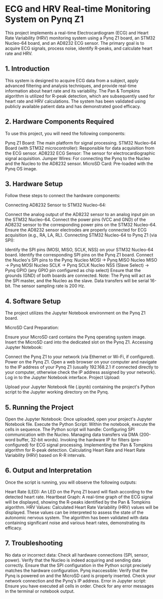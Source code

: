# ECG and HRV Real-time Monitoring System on Pynq Z1
This project implements a real-time Electrocardiogram (ECG) and Heart Rate Variability (HRV) monitoring system using a Pynq Z1 board, an STM32 Nucleo-64 board, and an AD8232 ECG sensor. The primary goal is to acquire ECG signals, process noise, identify R-peaks, and calculate heart rate and HRV.

## 1. Introduction
This system is designed to acquire ECG data from a subject, apply advanced filtering and analysis techniques, and provide real-time information about heart rate and its variability. The Pan & Tompkins algorithm is utilized for R-peak detection, which are subsequently used for heart rate and HRV calculations. The system has been validated using publicly available patient data and has demonstrated good efficacy.

## 2. Hardware Components Required
To use this project, you will need the following components:

Pynq Z1 Board: The main platform for signal processing.
STM32 Nucleo-64 Board (with STM32 microcontroller): Responsible for data acquisition from the ECG sensor.
AD8232 ECG Sensor: The sensor for electrocardiographic signal acquisition.
Jumper Wires: For connecting the Pynq to the Nucleo and the Nucleo to the AD8232 sensor.
MicroSD Card: Pre-loaded with the Pynq OS image.
## 3. Hardware Setup
Follow these steps to connect the hardware components:

Connecting AD8232 Sensor to STM32 Nucleo-64:

Connect the analog output of the AD8232 sensor to an analog input pin on the STM32 Nucleo-64.
Connect the power pins (VCC and GND) of the AD8232 sensor to the corresponding power pins on the STM32 Nucleo-64.
Ensure the AD8232 sensor electrodes are properly connected for ECG acquisition (e.g., RA, LA, RL).
Connecting STM32 Nucleo-64 to Pynq Z1 (via SPI):

Identify the SPI pins (MOSI, MISO, SCLK, NSS) on your STM32 Nucleo-64 board.
Identify the corresponding SPI pins on the Pynq Z1 board.
Connect the Nucleo's SPI pins to the Pynq:
Nucleo MOSI → Pynq MISO
Nucleo MISO → Pynq MOSI
Nucleo SCLK → Pynq SCLK
Nucleo NSS (Slave Select) → Pynq GPIO (any GPIO pin configured as chip select)
Ensure that the grounds (GND) of both boards are connected.
Note: The Pynq will act as the SPI master, and the Nucleo as the slave. Data transfers will be serial 16-bit. The sensor sampling rate is 200 Hz.


## 4. Software Setup
The project utilizes the Jupyter Notebook environment on the Pynq Z1 board.

MicroSD Card Preparation:

Ensure your MicroSD card contains the Pynq operating system image.
Insert the MicroSD card into the dedicated slot on the Pynq Z1.
Accessing Jupyter Notebook:

Connect the Pynq Z1 to your network (via Ethernet or Wi-Fi, if configured).
Power on the Pynq Z1.
Open a web browser on your computer and navigate to the IP address of your Pynq Z1 (usually 192.168.2.1 if connected directly to your computer, otherwise check the IP address assigned by your network).
Log in to the Jupyter Notebook interface.
Project Upload:

Upload your Jupyter Notebook file (.ipynb) containing the project's Python script to the Jupyter working directory on the Pynq.

## 5. Running the Project
Open the Jupyter Notebook: Once uploaded, open your project's Jupyter Notebook file.
Execute the Python Script: Within the notebook, execute the cells in sequence. The Python script will handle:
Configuring SPI communication with the Nucleo.
Managing data transfers via DMA (200-word buffer, 32-bit words).
Invoking the hardware IP for filters (pre-configured) for ECG signal processing.
Implementing the Pan & Tompkins algorithm for R-peak detection.
Calculating Heart Rate and Heart Rate Variability (HRV) based on R-R intervals.

## 6. Output and Interpretation
Once the script is running, you will observe the following outputs:

Heart Rate (LED): An LED on the Pynq Z1 board will flash according to the detected heart rate.
Heartbeat Graph: A real-time graph of the ECG signal will be displayed, showing the R-peaks identified by the Pan & Tompkins algorithm.
HRV Values: Calculated Heart Rate Variability (HRV) values will be displayed. These values can be interpreted to assess the state of the autonomic nervous system.
The algorithm has been validated with data containing significant noise and various heart rates, demonstrating its efficacy.

## 7. Troubleshooting
No data or incorrect data:
Check all hardware connections (SPI, sensor, power).
Verify that the Nucleo is indeed acquiring and sending data correctly.
Ensure that the SPI configuration in the Python script precisely matches the hardware configuration.
Pynq inaccessible:
Verify that the Pynq is powered on and the MicroSD card is properly inserted.
Check your network connection and the Pynq's IP address.
Error in Jupyter script:
Ensure you have executed all cells in order.
Check for any error messages in the terminal or notebook output.
